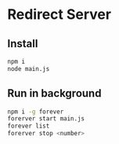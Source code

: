 # Redirect Server

## Install

```bash
npm i
node main.js
```

## Run in background

```bash
npm i -g forever
forerver start main.js
forever list
forerver stop <number>
```

